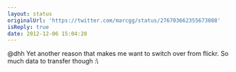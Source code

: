 ```yaml
---
layout: status
originalUrl: 'https://twitter.com/marcgg/status/276703662355673088'
isReply: true
date: 2012-12-06 15:04:28
---
```


@dhh Yet another reason that makes me want to switch over from flickr. So much data to transfer though :\
